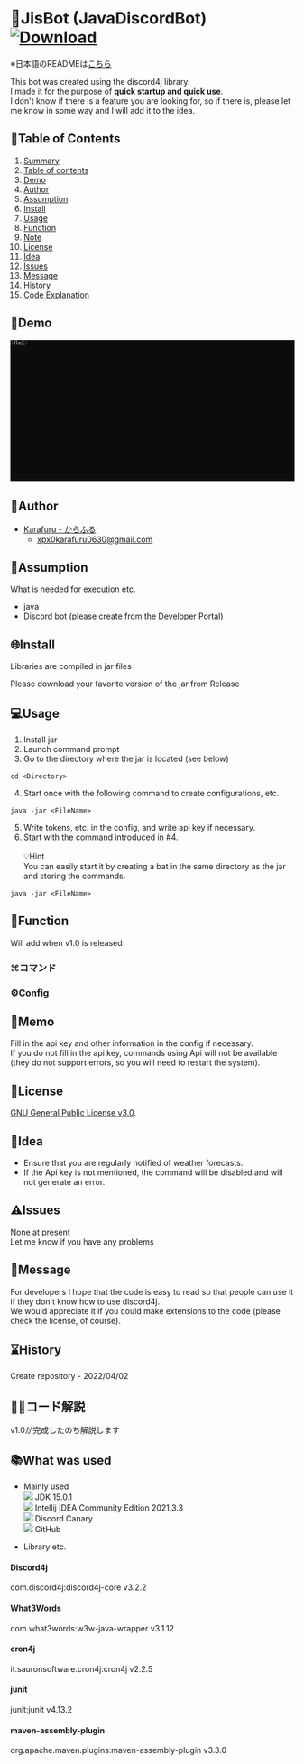 <a id="chapter1"></a>
# 🤖JisBot (JavaDiscordBot) [![Download][badge]][link]
※日本語のREADMEは[こちら](https://github.com/Karafuru0630XpX/JisBot/blob/master/README-JA.md)

[badge]: https://img.shields.io/badge/-%E3%83%80%E3%82%A6%E3%83%B3%E3%83%AD%E3%83%BC%E3%83%89-4FC08D.svg?logo=&style=plastic
[link]: https://github.com/Karafuru0630XpX/JisBot/releases
This bot was created using the discord4j library.    
I made it for the purpose of **quick startup and quick use**.  
I don't know if there is a feature you are looking for, so if there is, please let me know in some way and I will add it to the idea.

<a id="chapter2"></a>
## 🎈Table of Contents

1. [Summary](#chapter1)
2. [Table of contents](#chapter2)
3. [Demo](#chapter3)
4. [Author](#chapter5)
5. [Assumption](#chapter6)
6. [Install](#chapter7)
7. [Usage](#chapter8)
8. [Function](#chapter)
9. [Note](#chapter9)
10. [License](#chapter10)
11. [Idea](#chapter11)
12. [Issues](#chapter12)
13. [Message](#chapter13)
14. [History](#chapter14)
15. [Code Explanation](#chapter15)


<a id="chapter3"></a>
## 👀Demo

![gif](https://github.com/Karafuru0630XpX/JisBot/blob/master/assets/demo.gif)

<a id="chapter5"></a>
## 🔨Author

* [Karafuru - からふる](https://github.com/Karafuru0630XpX/)
    * xpx0karafuru0630@gmail.com

<a id="chapter6"></a>
## 🍌Assumption

What is needed for execution etc.

* java
* Discord bot (please create from the Developer Portal)

<a id="chapter7"></a>
## 🌐Install

Libraries are compiled in jar files

Please download your favorite version of the jar from Release

<a id="chapter8"></a>
## 💻Usage

1. Install jar
2. Launch command prompt
3. Go to the directory where the jar is located (see below)
```
cd <Directory>
```
4.  Start once with the following command to create configurations, etc.
```
java -jar <FileName>
```
5. Write tokens, etc. in the config, and write api key if necessary.
6. Start with the command introduced in #4.<br><br>
   💡Hint  
   You can easily start it by creating a bat in the same directory as the jar and storing the commands.
```
java -jar <FileName>
```

<a id="chapter"></a>
## 📒Function
Will add when v1.0 is released

### ⌘コマンド  

### ⚙️Config

<a id="chapter9"></a>
## 📝Memo

Fill in the api key and other information in the config if necessary.  
If you do not fill in the api key, commands using Api will not be available (they do not support errors, so you will need to restart the system).

<a id="chapter10"></a>
## 📜License

[GNU General Public License v3.0](https://ja.wikipedia.org/wiki/GNU_General_Public_License).

<a id="chapter11"></a>
## 💭Idea
* Ensure that you are regularly notified of weather forecasts.
* If the Api key is not mentioned, the command will be disabled and will not generate an error.

<a id="chapter12"></a>
## ⚠Issues
None at present  
Let me know if you have any problems

<a id="chapter13"></a>
## 💬Message
For developers
I hope that the code is easy to read so that people can use it if they don't know how to use discord4j.  
We would appreciate it if you could make extensions to the code (please check the license, of course).

<a id="chapter14"></a>
## ⌛History

Create repository - 2022/04/02

<a id="chapter15"></a>
## 👨‍🏫コード解説

v1.0が完成したのち解説します

## 📚What was used
* Mainly used  
  <img src="https://img.shields.io/badge/-Java-007396.svg?logo=java&style=plastic"> JDK 15.0.1<br>
  <img src="https://img.shields.io/badge/-Intellij%20IDEA-000000.svg?logo=intellijidea&style=plastic"> Intellij IDEA Community Edition 2021.3.3<br>
  <img src="https://img.shields.io/badge/-Discord-7289DA.svg?logo=discord&style=plastic"> Discord Canary<br>
  <img src="https://img.shields.io/badge/-Github-181717.svg?logo=github&style=plastic"> GitHub<br>

* Library etc.
#### Discord4j
com.discord4j:discord4j-core  v3.2.2
#### What3Words
com.what3words:w3w-java-wrapper v3.1.12
#### cron4j
it.sauronsoftware.cron4j:cron4j v2.2.5
#### junit
junit:junit v4.13.2
#### maven-assembly-plugin
org.apache.maven.plugins:maven-assembly-plugin v3.3.0
